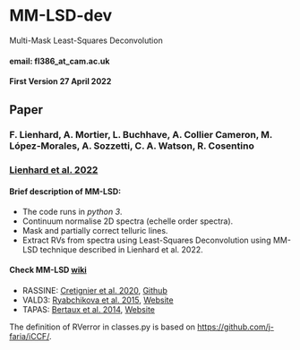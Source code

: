 # MM-LSD-dev

Multi-Mask Least-Squares Deconvolution

#### email:  fl386_at_cam.ac.uk
#### First Version 27 April 2022


## Paper
### F. Lienhard, A. Mortier, L. Buchhave, A. Collier Cameron, M. López-Morales, A. Sozzetti, C. A. Watson, R. Cosentino

### [Lienhard et al. 2022](https://doi.org/10.1093/mnras/stac1098)



#### Brief description of MM-LSD:

* The code runs in _python 3_.
* Continuum normalise 2D spectra (echelle order spectra).
* Mask and partially correct telluric lines.
* Extract RVs from spectra using Least-Squares Deconvolution using MM-LSD technique described in Lienhard et al. 2022.

#### Check MM-LSD [wiki](https://github.com/florian-lienhard/MM-LSD-dev/wiki)



####
* RASSINE:
[Cretignier et al. 2020](https://www.aanda.org/articles/aa/pdf/2020/08/aa37722-20.pdf),
[Github](https://github.com/MichaelCretignier/Rassine_public)
* VALD3:
[Ryabchikova et al. 2015](https://iopscience.iop.org/article/10.1088/0031-8949/90/5/054005),
[Website](http://vald.astro.uu.se/)
* TAPAS:
[Bertaux et al. 2014](https://zenodo.org/record/11110#.YmgXlFzMIfA),
[Website](http://cds-espri.ipsl.fr/tapas/)

The definition of RVerror in classes.py is based on https://github.com/j-faria/iCCF/.
